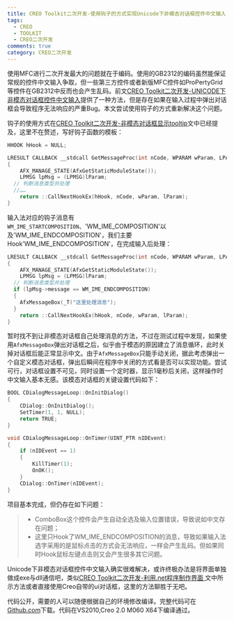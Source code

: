 ```yaml
---
title: CREO Toolkit二次开发-使用钩子的方式实现Unicode下非模态对话框控件中文输入
tags:
  - CREO
  - TOOLKIT
  - CREO二次开发
comments: true
category: CREO二次开发
---
```

使用MFC进行二次开发最大的问题就在于编码。使用的GB2312的编码虽然能保证常规的控件中文输入争取，但一些第三方控件或者新版MFC控件如ProPertyGrid等控件在GB2312中反而也会产生乱码。前文<a href="https://www.hudi.site/2019/10/05/CREO%20Toolkit%E4%BA%8C%E6%AC%A1%E5%BC%80%E5%8F%91-MFC%E5%AF%B9%E8%AF%9D%E6%A1%86%E7%95%8C%E9%9D%A2%E7%BE%8E%E5%8C%96%E4%BB%A5%E5%8F%8AUNICODE%E4%B8%8B%E6%8E%A7%E4%BB%B6%E4%B8%AD%E6%96%87%E8%BE%93%E5%85%A5/" target="_blank">CREO Toolkit二次开发-UNICODE下非模态对话框控件中文输入</a>提供了一种方法，但是存在如果在输入过程中弹出对话框会导致程序无法响应的严重Bug。本文尝试使用钩子的方式重新解决这个问题。

钩子的使用方式在<a href="https://www.hudi.site/2019/08/27/CREO%20Toolkit%E4%BA%8C%E6%AC%A1%E5%BC%80%E5%8F%91-%E9%9D%9E%E6%A8%A1%E6%80%81%E5%AF%B9%E8%AF%9D%E6%A1%86%E6%98%BE%E7%A4%BAtooltip/" target="_blank">CREO Toolkit二次开发-非模态对话框显示tooltip</a>文中已经提及，这里不在赘述，写好钩子函数的模板：

```c
HHOOK hHook = NULL;
```

```c
LRESULT CALLBACK __stdcall GetMessageProc(int nCode, WPARAM wParam, LPARAM lParam)
{
	AFX_MANAGE_STATE(AfxGetStaticModuleState());
	LPMSG lpMsg = (LPMSG)lParam;
  // 判断消息类型并处理
  //……
	return ::CallNextHookEx(hHook, nCode, wParam, lParam);
}
```

输入法对应的钩子消息有`WM_IME_STARTCOMPOSITION`、'WM_IME_COMPOSITION'以及'WM_IME_ENDCOMPOSITION'，我们主要Hook'WM_IME_ENDCOMPOSITION'，在完成输入后处理：

```c
LRESULT CALLBACK __stdcall GetMessageProc(int nCode, WPARAM wParam, LPARAM lParam)
{
	AFX_MANAGE_STATE(AfxGetStaticModuleState());
	LPMSG lpMsg = (LPMSG)lParam;
  // 判断消息类型并处理
  if (lpMsg->message == WM_IME_ENDCOMPOSITION)
  {
    AfxMessageBox(_T("这里处理消息");
  }
	return ::CallNextHookEx(hHook, nCode, wParam, lParam);
}
```

暂时找不到让非模态对话框自己处理消息的方法，不过在测试过程中发现，如果使用`AfxMessageBox`弹出对话框之后，似乎由于模态的原因建立了消息循环，此时关掉对话框后能正常显示中文。由于`AfxMessageBox`只能手动关闭，据此考虑弹出一个自定义模态对话框，弹出后瞬间在程序中关闭的方式看是否可以实现功能。尝试可行，对话框设置不可见，同时设置一个定时器，显示1毫秒后关闭，这样操作时中文输入基本无感。该模态对话框的关键设置代码如下：

```c
BOOL CDialogMessageLoop::OnInitDialog()
{
	CDialog::OnInitDialog();
	SetTimer(1, 1, NULL);
	return TRUE;
}

void CDialogMessageLoop::OnTimer(UINT_PTR nIDEvent)
{
	if (nIDEvent == 1)
	{
		KillTimer(1);
		OnOK();
	}
	CDialog::OnTimer(nIDEvent);
}
```

项目基本完成，但仍存在如下问题：

> * ComboBox这个控件会产生自动全选及输入位置错误，导致说如中文存在问题；  
> * 这里只Hook了WM_IME_ENDCOMPOSITION的消息，导致如果输入法选字采用的是鼠标点击的方式会无法响应，一样会产生乱码。但如果同时Hook鼠标左键点击则又会产生很多其它问题。

Unicode下非模态对话框控件中文输入确实很难解决，或许终极办法是将界面单独做成exe与dll通信吧，类似<a href="https://www.hudi.site/2019/12/20/CREO%20Toolkit%E4%BA%8C%E6%AC%A1%E5%BC%80%E5%8F%91-%E5%88%A9%E7%94%A8.net%E7%A8%8B%E5%BA%8F%E5%88%B6%E4%BD%9C%E7%95%8C%E9%9D%A2/" target="_blank">CREO Toolkit二次开发-利用.net程序制作界面
</a>文中所示方法或者直接使用Creo自带的ui对话框，这里的方法聊胜于无吧。

代码公开，需要的人可以随便根据自己的环境修改编译。完整代码可在<a href="https://github.com/slacker-HD/creo_toolkit" target="_blank">Github.com</a>下载。代码在VS2010,Creo 2.0 M060 X64下编译通过。


